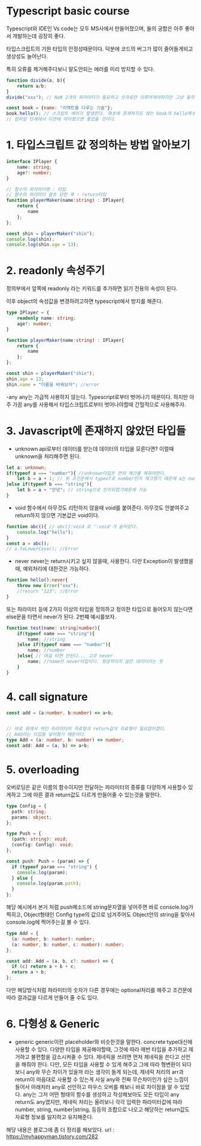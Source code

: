 # Typescript basic course

Typescript와 IDE인 Vs code는 모두 MS사에서 만들어졌으며, 둘의 궁합은 아주 좋아서 개발하는데 굉장히 좋다.

타입스크립트의 기원
타입의 안정성때문이다.
덕분에 코드의 버그가 많이 줄어들게되고 생상성도 늘어난다.

특히 오류를 제거해주다보니 말도안되는 에러를 미리 방지할 수 있다.

```Javascript
function divide(a, b){
    return a/b;
}
divide("xxx"); // NaN 2개의 파라미터가 필요하고 숫자로만 이루어져야하지만 그냥 동작이 되어버린다.

const book = {name: "리액트를 다루는 기술"};
book.hello(); // 스크립트 에러가 발생한다. 애초에 존재하지도 않는 book의 hello메소드를 호출하였으니,
// 컴파일 단계에서 미연에 막아줬으면 좋았을 것이다.
```

# 1. 타입스크립트 값 정의하는 방법 알아보기

```Typescript
interface IPlayer {
    name: string;
    age?: number;
}

// 함수의 파라미터명 : 타입
// 함수의 파라미터 괄호 닫힌 후 : return타입
function playerMaker(name:string) : IPlayer{
    return {
        name
    };
};

const shin = playerMaker("shin");
console.log(shin);
console.log(shin.age = 13);
```

# 2. readonly 속성주기

정의부에서 앞쪽에 readonly 라는 키워드를 추가하면 읽기 전용의 속성이 된다.

이후 object의 속성값을 변경하려고하면 typescript에서 방지를 해준다.

```Typescript
type IPlayer = {
    readonly name: string;
    age?: number;
}

function playerMaker(name:string) : IPlayer{
    return {
        name
    };
};

const shin = playerMaker("shin");
shin.age = 13;
shin.name = "이름을 바꿔보자"; //error
```

-any
any는 가급적 사용하지 않는다.
Typescript로부터 벗어나기 때문이다.
하지만 아주 가끔 any를 사용해서 타입스크립트로부터 벗어나야할때 간헐적으로 사용해주자.

# 3. Javascript에 존재하지 않았던 타입들

- unknown
  api로부터 데이터를 받는데 데이터의 타입을 모른다면? 이럴때 unknown을 처리해주면 된다.

```Typescript
let a: unknown;
if(typeof a === "number"){ //unknown타입은 먼저 체크를 해줘야한다.
    let b = a + 1; // 위 조건문에서 typeof로 number인지 체크했기 때문에 a는 number자료형이 된다.
}else if(typeof b === "string"){
    let b = a + "안녕"; // string으로 인지되었기때문에 가능
}
```

- void
  함수에서 아무것도 리턴하지 않을때 void를 붙여준다.
  아무것도 안붙여주고 return하지 않으면 기본값은 void이다.

```Typescript
function abc(){ // abc():void 로 ':void'가 숨어있다.
    console.log("hello");
}
const a = abc();
// a.toLowerCase(); //Error
```

- never
  never는 return시키고 싶지 않을때, 사용한다.
  다만 Exception이 발생했을때, 예외처리에 대한것은 가능하다.

```Typescript
function hello():never{
    throw new Error("xxx");
    //return "123"; //Error
}
```

또는 파라미터 등에 2가지 이상의 타입을 정의하고 정의한 타입으로 들어오지 않는다면 else문을 타면서 never가 된다.
2번쨰 예시를보자.

```Typescript
function test(name: string|number){
    if(typeof name === "string"){
        name; //string
    }else if(typeof name === "number"){
        name; //number
    }else{ // 여길 타면 안된다... 고로 never
        name; //name은 never타입이다. 정상적이지 않은 데이터라는 뜻
    }
}
```

# 4. call signature

```Typescript
const add = (a:number, b:number) => a+b;


// 바로 위에서 하던 파라미터의 자료형과 return값의 자료형이 필요없어졌다.
// Add라는 타입을 넣어줬기 때문이다.
type Add = (a: number, b: number) => number;
const add: Add = (a, b) => a+b;
```

# 5. overloading

오버로딩은 같은 이름의 함수이지만 전달하는 파라미터의 종류를 다양하게 사용할수 있게하고
그에 따른 결과 return값도 다르게 만들어줄 수 있는것을 말한다.

```Typescript
type Config = {
  path: string;
  params: object;
};

type Push = {
  (path: string): void;
  (config: Config): void;
};

const push: Push = (param) => {
  if (typeof param === "string") {
    console.log(param);
  } else {
    console.log(param.path);
  }
};
```

해당 예시에서 본거 처럼 push메소드에 string문자열을 넣어주면 바로 console.log가 찍히고,
Object형태인 Config type의 값으로 넘겨주어도 Object안의 string을 찾아서 console.log에 찍어주는걸 볼 수 있다.

```Typescript
type Add = {
  (a: number, b: number): number;
  (a: number, b: number, c: number): number;
};

const add: Add = (a, b, c?: number) => {
  if (c) return a + b + c;
  return a + b;
};
```

다만 해당방식처럼 파라미터의 숫자가 다른 경우에는 optional처리를 해주고
조건문에 따라 결과값을 다르게 만들어 줄 수도 있다.

# 6. 다형성 & Generic

- generic
  generic이란 placeholder와 비슷한것을 말한다.
  concrete type대신에 사용할 수 있다.
  다양한 타입을 제공해야할때, 그것에 따라 매번 타입을 추가하고 제거하고 불편함을 감소시켜줄 수 있다.
  제네릭을 쓰려면 먼저 제네릭을 쓴다고 선언을 해줘야 한다.
  다만, 모든 타입을 사용할 수 있게 해주고 그에 따라 형변환이 되다보니 any와 무슨 차이가 있을까 라는 생각이 들게 되는데,
  제네릭 처리의 arr과 return이 마음대로 사용할 수 있는게 사실 any와 진짜 무슨차이인가
  싶은 느낌이 들어서 아래처러 any로 선언하고 마우스 오버를 해보니 바로 차이점을 알 수 있었다.
  any는 그저 어떤 형태의 함수를 생성하고 작성해보아도 모든 타입이 any return도 any였지만,
  제네릭 처리는 올려보니 각각 입력한 파라미터값에 따라 number, string, number|string, 등등의 조합으로 나오고 해당하는 return값도 자료형 정보를 잃지하고 유지해준다.

해당 내용은 블로그에 좀 더 정리를 해보았다.
url : https://myhappyman.tistory.com/282
